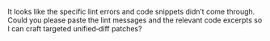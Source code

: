 It looks like the specific lint errors and code snippets didn’t come through. Could you please paste the lint messages and the relevant code excerpts so I can craft targeted unified‑diff patches?